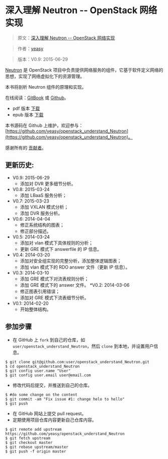 深入理解 Neutron -- OpenStack 网络实现
============

> 原文：[深入理解 Neutron -- OpenStack 网络实现](https://github.com/yeasy/openstack_understand_Neutron)

> 作者：[yeasy](https://github.com/yeasy)

> 版本：V0.9: 2015-06-29

[Neutron](https://wiki.openstack.org/wiki/Neutron) 是 OpenStack 项目中负责提供网络服务的组件，它基于软件定义网络的思想，实现了网络虚拟化下的资源管理。

本书将剖析 Neutron 组件的原理和实现。

在线阅读：[GitBook](https://www.gitbook.io/book/yeasy/openstack_understand_Neutron) 或 [Github](https://github.com/yeasy/openstack_understand_Neutron/blob/master/SUMMARY.md)。

* pdf 版本 [下载](https://www.gitbook.com/download/pdf/book/yeasy/openstack_understand_neutron)
* epub 版本 [下载](https://www.gitbook.com/download/epub/book/yeasy/openstack_understand_neutron)

本书源码在 Github 上维护，欢迎参与： [https://github.com/yeasy/openstack_understand_Neutron](https://github.com/yeasy/openstack_understand_Neutron)。

感谢所有的 [贡献者](https://github.com/yeasy/openstack_understand_Neutron/graphs/contributors)。

## 更新历史:
* V0.9: 2015-06-29
	* 添加对 DVR 更多细节分析。
* V0.8: 2015-03-24
	* 添加 LBaaS 服务分析；
* V0.7: 2015-03-23
	* 添加 VXLAN 模式分析；
	* 添加 DVR 服务分析。
* V0.6: 2014-04-04
	* 修正系统结构的图表；
    * 修正部分描述。
* V0.5: 2014-03-24
	* 添加对 vlan 模式下具体规则的分析；
	* 更新 GRE 模式下 answerfile 的 IP 信息。
* V0.4: 2014-03-20
	* 添加对安全组实现的完整分析，添加整体逻辑图表；
	* 添加 vlan 模式下的 RDO answer 文件（更新 IP 信息）。
* V0.3: 2014-03-10
	* 添加 GRE 模式下对流表规则分析；
	* 添加 GRE 模式下的 answer 文件。
*V0.2: 2014-03-06
	* 修正图表引用错误；
	* 添加对 GRE 模式下流表细节分析。
* V0.1: 2014-02-20
	* 开始整体结构。


## 参加步骤
* 在 GitHub 上 `fork` 到自己的仓库，如 `user/openstack_understand_Neutron`，然后 `clone` 到本地，并设置用户信息。
```
$ git clone git@github.com:user/openstack_understand_Neutron.git
$ cd openstack_understand_Neutron
$ git config user.name "User"
$ git config user.email user@email.com
```

* 修改代码后提交，并推送到自己的仓库。
```
$ #do some change on the content
$ git commit -am "Fix issue #1: change helo to hello"
$ git push
```

* 在 GitHub 网站上提交 pull request。
* 定期使用项目仓库内容更新自己仓库内容。
```
$ git remote add upstream https://github.com/yeasy/openstack_understand_Neutron
$ git fetch upstream
$ git checkout master
$ git rebase upstream/master
$ git push -f origin master
```
